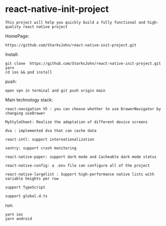 # react-native-init-project

    This project will help you quickly build a fully functional and high-quality react native project

HomePage:  
    
    https://github.com/StarksJohn/react-native-init-project.git

Install:

    git clone  https://github.com/StarksJohn/react-native-init-project.git
    yarn
    cd ios && pod install

push: 

    open vpn in terminal and git push origin main

Main technology stack:

    react-navigation V5 : you can choose whether to use DrawerNavigator by changing useDrawer

    MyStyleSheet: Realize the adaptation of different device screens

    dva : implemented dva that can cache data

    react-intl: support internationalization

    sentry: support crash monitoring

    react-native-paper: support dark mode and Cacheable dark mode status

    react-native-config: a .env file can configure all of the project

    react-native-largelist : Support high-performance native lists with variable heights per row

    support TypeScript

    support global.d.ts
    
run: 

    yarn ios
    yarn android



    



